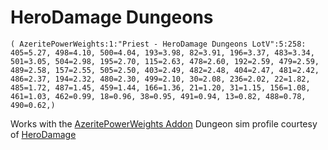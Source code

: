# HeroDamage Dungeons
```
( AzeritePowerWeights:1:"Priest - HeroDamage Dungeons LotV":5:258: 405=5.27, 498=4.10, 500=4.04, 193=3.98, 82=3.91, 196=3.37, 483=3.34, 501=3.05, 504=2.98, 195=2.70, 115=2.63, 478=2.60, 192=2.59, 479=2.59, 489=2.58, 157=2.55, 505=2.50, 403=2.49, 482=2.48, 404=2.47, 481=2.42, 486=2.37, 194=2.32, 480=2.30, 499=2.10, 30=2.08, 236=2.02, 22=1.82, 485=1.72, 487=1.45, 459=1.44, 166=1.36, 21=1.20, 31=1.15, 156=1.08, 461=1.03, 462=0.99, 18=0.96, 38=0.95, 491=0.94, 13=0.82, 488=0.78, 490=0.62,)
```

 Works with the [AzeritePowerWeights Addon](https://wow.curseforge.com/projects/azeritepowerweights)
 Dungeon sim profile courtesy of [HeroDamage](https://www.herodamage.com/)